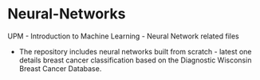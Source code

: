 # Neural-Networks
UPM - Introduction to Machine Learning - Neural Network related files 
- The repository includes neural networks built from scratch - latest one details breast cancer classification based on the Diagnostic Wisconsin Breast Cancer Database.
